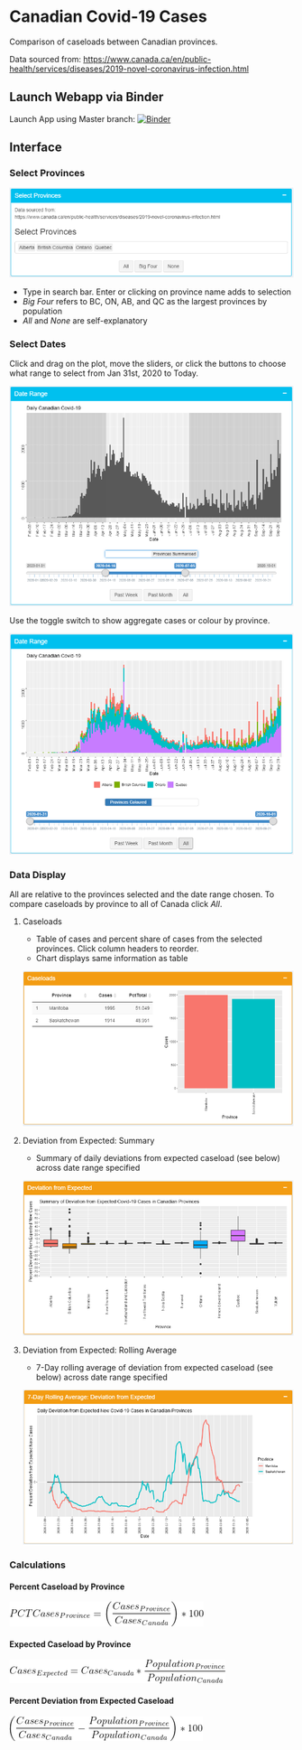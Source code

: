 
# Canadian Covid-19 Cases

Comparison of caseloads between Canadian provinces.

Data sourced from: https://www.canada.ca/en/public-health/services/diseases/2019-novel-coronavirus-infection.html

## Launch Webapp via Binder

Launch App using Master branch: [![Binder](https://mybinder.org/badge_logo.svg)](https://mybinder.org/v2/gh/TheZetner/cases/master?urlpath=shiny/inst/app/)

## Interface

### Select Provinces

![](./images/selprov.PNG)

* Type in search bar. Enter or clicking on province name adds to selection
* _Big Four_ refers to BC, ON, AB, and QC as the largest provinces by population 
* _All_ and _None_ are self-explanatory

### Select Dates

Click and drag on the plot, move the sliders, or click the buttons to choose what range to select from Jan 31st, 2020 to Today.

![](./images/seldate1.PNG)

Use the toggle switch to show aggregate cases or colour by province. 

![](./images/seldate2.PNG)

### Data Display

All are relative to the provinces selected and the date range chosen. To compare caseloads by province to all of Canada click _All_.

1. Caseloads
    * Table of cases and percent share of cases from the selected provinces. Click column headers to reorder.
    * Chart displays same information as table
  
    ![](./images/caseloads.PNG)
  
2. Deviation from Expected: Summary
    * Summary of daily deviations from expected caseload (see below) across date range specified

    ![](./images/summary.PNG)

3. Deviation from Expected: Rolling Average
    * 7-Day rolling average of deviation from expected caseload (see below) across date range specified

    ![](./images/rolling.PNG)

### Calculations

#### Percent Caseload by Province

<!-- $$PCTCases_{Province} = \left( \frac{Cases_{Province}}{Cases_{Canada}} \right) * 100$$ -->
![](./images/pctcases.gif)

#### Expected Caseload by Province

<!-- $$Cases_{Expected} = Cases_{Canada} * \frac{Population_{Province}}{Population_{Canada}}$$ -->
![](./images/expectedcases.gif)

#### Percent Deviation from Expected Caseload

<!-- $$\left( \frac{Cases_{Province}}{Cases_{Canada}} - \frac{Population_{Province}}{Population_{Canada}} \right) * 100$$ -->
![](./images/pctdev.gif)
